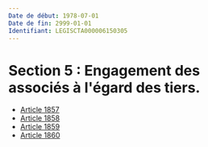 ```yaml
---
Date de début: 1978-07-01
Date de fin: 2999-01-01
Identifiant: LEGISCTA000006150305
---
```


<h1>Section 5 : Engagement des associés à l'égard des tiers.</h1>

- [Article 1857](article_1857.md)
- [Article 1858](article_1858.md)
- [Article 1859](article_1859.md)
- [Article 1860](article_1860.md)

